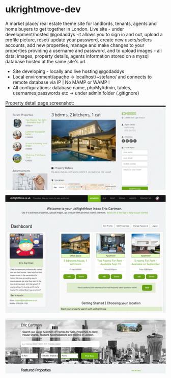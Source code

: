 # ukrightmove-dev

A market place/ real estate theme site for landlords, tenants, agents and home buyers to get together in London.
Live site - under development/hosted @godaddys -it allows you to sign in and out, upload a profile picture, reset/ update your password, create new users/sellers accounts, add new properties, manage and make changes to your properties providing a username and password, and to upload images -  all data: images, property details, agents information stored on a mysql database hosted at the same site's url.

- Site developing - locally and live hosting @godaddys
- Local environment/apache -> localhost/~stefano/
  and connects to remote database via IP | No MAMP or WAMP !  
- All configurations: database name, phpMyAdmin, tables, usernames,passwords etc -> under admin folder (.gitignore)

Property detail page screenshot:
![current property-detail.php screenshot](/images/ukrmove-screenshot.png?raw=true "current property-detail.php screenshot")

![members page screenshot](/images/screenshots/eric-cartman-inbox.png?raw=true "members page screenshot")

![members search screenshot](/images/screenshots/membersearch.jpg?raw=true "members search area screenshot")


